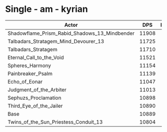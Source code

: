 # Single - am - kyrian
| Actor | DPS | Increase |
|---|:---:|:---:|
|Shadowflame_Prism_Rabid_Shadows_13_Mindbender|11908|9.36%|
|Talbadars_Stratagem_Mind_Devourer_13|11725|7.68%|
|Talbadars_Stratagem|11710|7.53%|
|Eternal_Call_to_the_Void|11521|5.80%|
|Spheres_Harmony|11154|2.43%|
|Painbreaker_Psalm|11139|2.30%|
|Echo_of_Eonar|11047|1.45%|
|Judgment_of_the_Arbiter|11013|1.14%|
|Sephuzs_Proclamation|10898|0.08%|
|Third_Eye_of_the_Jailer|10890|0.01%|
|Base|10889|0.00%|
|Twins_of_the_Sun_Priestess_Conduit_13|10804|-0.78%|
